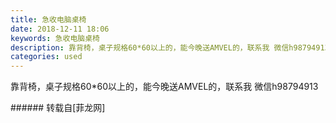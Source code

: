 ```yaml
---
title: 急收电脑桌椅
date: 2018-12-11 18:06
keywords: 急收电脑桌椅
description: 靠背椅，桌子规格60*60以上的，能今晚送AMVEL的，联系我 微信h98794913
categories: used
---
```

<td class="t_f" id="postmessage_2450174">

靠背椅，桌子规格60*60以上的，能今晚送AMVEL的，联系我 微信h98794913<br/>
</td>
###### 转载自[菲龙网]